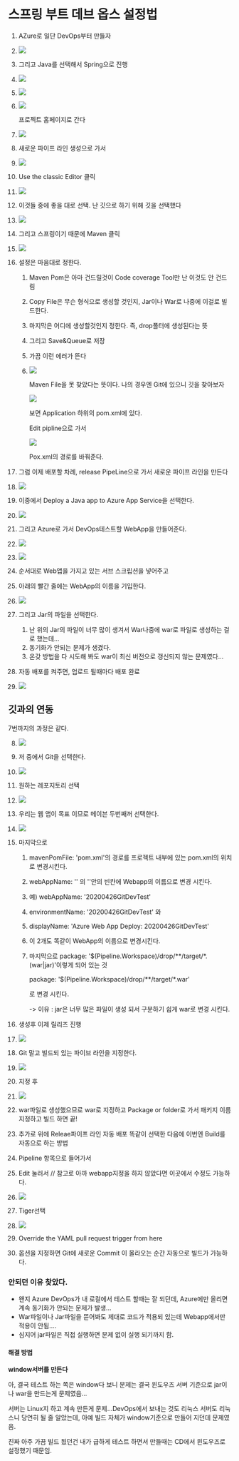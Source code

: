 # 스프링 부트 데브 옵스 설정법

1. AZure로 일단 DevOps부터 만들자

2. ![](./그림1.png)

3. 그리고 Java를 선택해서 Spring으로 진행

4. ![](./그림2.png)

   

5. ![](./그림3.png)

6. ![](./그림4.png)

   프로젝트 홈페이지로 간다

7. ![](./그림5.png)

8. 새로운 파이프 라인 생성으로 가서

9. ![](./그림6.png)

10. Use the classic Editor 클릭

11. ![](./그림7.png)

12. 이것들 중에 좋을 대로 선택. 난 깃으로 하기 위해 깃을 선택했다

13. ![](./그림8.png)

14. 그리고 스프링이기 때문에 Maven 클릭

15. ![](./그림9.png)

16. 설정은 마음대로 정한다.

    1. Maven Pom은 아마 건드릴것이 Code coverage Tool만 난 이것도 안 건드림

    2. Copy File은 무슨 형식으로 생성할 것인지, Jar이나 War로 나중에 이걸로 빌드한다.

    3. 마지막은 어디에 생성할것인지 정한다. 즉, drop폴터에 생성된다는 뜻

    4. 그리고 Save&Queue로 저장

    5. 가끔 이런 에러가 뜬다

    6. ![](./그림10.png)

       Maven File을 못 찾았다는 뜻이다. 나의 경우엔 Git에 있으니 깃을 찾아보자

       ![](./그림11.png)

       보면 Application 하위의 pom.xml에 있다.

       Edit pipline으로 가서

       ![](./그림12.png)

       Pox.xml의 경로를 바꿔준다.

17. 그럼 이제 배포할 차례, release PipeLine으로 가서 새로운 파이프 라인을 만든다

18. ![](./그림13.png)

19. 이중에서 Deploy a Java app to Azure App Service을 선택한다.

20. ![](./그림14.png)

21. 그리고 Azure로 가서 DevOps테스트할 WebApp을 만들어준다.

22. ![](./그림15.png)

23. ![](./그림17.png)

24. 순서대로 Web앱을 가지고 있는 서브 스크립션을 넣어주고

25. 아래의 빨간 줄에는 WebApp의 이름을 기입한다.

26. ![](./그림16.png)

27. 그리고 Jar의 파일을 선택한다.

    1. 난 위의 Jar의 파일이 너무 많이 생겨서 War나중에 war로 파일로 생성하는 걸로 했는데...
    2. 동기화가 안되는 문제가 생겼다.
    3. 온갖 방법을 다 시도해 봐도 war이 최신 버전으로 갱신되지 않는 문제였다...

28. 자동 배포를 켜주면, 업로드 될때마다 배포 완료

29. ![](./그림18.png)





## 깃과의 연동

7번까지의 과정은 같다.

8. ![](./그림19.png)

9. 저 중에서 Git을 선택한다.

10. ![](./그림20.png)

11. 원하는 레포지토리 선택

12. ![](./그림21.png)

13. 우리는 웹 앱이 목표 이므로 메이븐 두번째꺼 선택한다.

14. ![](./그림22.png)

15. 마지막으로 

    1. mavenPomFile: 'pom.xml'의 경로를 프로젝트 내부에 있는 pom.xml의 위치로 변경시킨다.

    2.  webAppName:  ''    의 ''안의 빈칸에 Webapp의 이름으로 변경 시킨다.

       1. 예) webAppName: '20200426GitDevTest'

    3.  environmentName: '20200426GitDevTest' 와

    4. displayName: 'Azure Web App Deploy: 20200426GitDevTest' 

    5. 이 2개도 똑같이 WebApp의 이름으로 변경시킨다.

    6. 마지막으로 package: '$(Pipeline.Workspace)/drop/\*\*/target/*.(war|jar)'이렇게 되어 있는 것

       package: '$(Pipeline.Workspace)/drop/\*\*/target/*.war'

       로 변경 시킨다.

       -> 이유 : jar은 너무 많은 파일이 생성 되서 구분하기 쉽게 war로 변경 시킨다.

16. 생성후 이제 릴리즈 진행

17. ![](./그림23.png)

18. Git 말고 빌드되 있는 파이브 라인을 지정한다.

19. ![](./그림24.png)

20. 지정 후

21. ![](./그림25.png)

22. war파일로 생성했으므로 war로 지정하고 Package or folder로 가서 패키지 이름 지정하고 빌드 하면 끝!

23. 추가로 위에 Releae파이프 라인 자동 배포 똑같이 선택한 다음에 이번엔 Build를 자동으로 하는 방법

24. Pipeline 항목으로 들어가서 

25. Edit 눌러서 // 참고로 아까 webapp지정을 하지 않았다면 이곳에서 수정도 가능하다.

26. ![](./그림26.png)

27. Tiger선택

28. ![](./그림27.png)

29. Override the YAML pull request trigger from here

30. 옵션을 지정하면 Git에 새로운 Commit 이 올라오는 순간 자동으로 빌드가 가능하다.





### 안되던 이유 찾았다.

- 왠지 Azure DevOps가 내 로컬에서 테스트 할때는 잘 되던데, Azure에만 올리면 계속 동기화가 안되는 문제가 발생...
- War파일이나 Jar파일을 뜯어봐도 제대로 코드가 적용되 있는데 Webapp에서만 적용이 안됨....
- 심지어 jar파일은 직접 실행하면 문제 없이 실행 되기까지 함.



#### 해결 방법

**window서버를 만든다**

아, 결국 테스트 하는 쪽은 window다 보니 문제는 결국 윈도우즈 서버 기준으로 jar이나 war을 만드는게 문제였음...

서버는 Linux지 하고 계속 만든게 문제...DevOps에서 보내는 것도 리눅스 서버도 리눅스니 당연히 될 줄 알았는데, 아예 빌드 자체가 window기준으로 만들어 지던데 문제였음.

진짜 아주 가끔 빌드 됬던건 내가 급하게 테스트 하면서 만들때는 CD에서 윈도우즈로 설정했기 때문임.